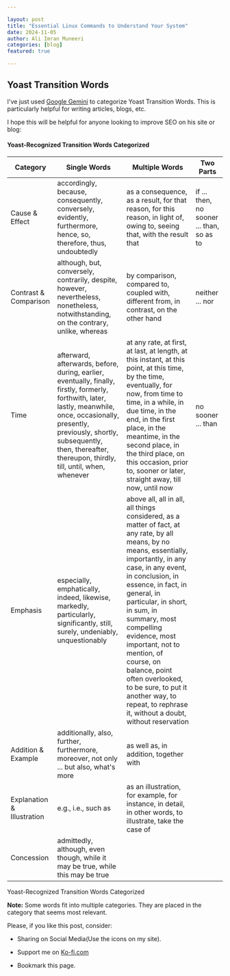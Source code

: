 ```yaml
---

layout: post
title: "Essential Linux Commands to Understand Your System"
date: 2024-11-05
author: Ali Imran Muneeri
categories: [blog]
featured: true

--- 
```


## Yoast Transition Words

I've just used [Google Gemini](https://gemini.google.com/) to categorize Yoast Transition Words. This is particularly helpful for writing articles, blogs, etc.

I hope this will be helpful for anyone looking to improve SEO on his site or blog:

#### Yoast-Recognized Transition Words Categorized

| Category                   | Single Words                                                                                                                                                                                                                                                     | Multiple Words                                                                                                                                                                                                                                                                                                                                                                                                                                                           | Two Parts                                 |
| -------------------------- | ---------------------------------------------------------------------------------------------------------------------------------------------------------------------------------------------------------------------------------------------------------------- | ------------------------------------------------------------------------------------------------------------------------------------------------------------------------------------------------------------------------------------------------------------------------------------------------------------------------------------------------------------------------------------------------------------------------------------------------------------------------ | ----------------------------------------- |
| Cause & Effect             | accordingly, because, consequently, conversely, evidently, furthermore, hence, so, therefore, thus, undoubtedly                                                                                                                                                  | as a consequence, as a result, for that reason, for this reason, in light of, owing to, seeing that, with the result that                                                                                                                                                                                                                                                                                                                                                | if ... then, no sooner ... than, so as to |
| Contrast & Comparison      | although, but, conversely, contrarily, despite, however, nevertheless, nonetheless, notwithstanding, on the contrary, unlike, whereas                                                                                                                            | by comparison, compared to, coupled with, different from, in contrast, on the other hand                                                                                                                                                                                                                                                                                                                                                                                 | neither ... nor                           |
| Time                       | afterward, afterwards, before, during, earlier, eventually, finally, firstly, formerly, forthwith, later, lastly, meanwhile, once, occasionally, presently, previously, shortly, subsequently, then, thereafter, thereupon, thirdly, till, until, when, whenever | at any rate, at first, at last, at length, at this instant, at this point, at this time, by the time, eventually, for now, from time to time, in a while, in due time, in the end, in the first place, in the meantime, in the second place, in the third place, on this occasion, prior to, sooner or later, straight away, till now, until now                                                                                                                         | no sooner ... than                        |
| Emphasis                   | especially, emphatically, indeed, likewise, markedly, particularly, significantly, still, surely, undeniably, unquestionably                                                                                                                                     | above all, all in all, all things considered, as a matter of fact, at any rate, by all means, by no means, essentially, importantly, in any case, in any event, in conclusion, in essence, in fact, in general, in particular, in short, in sum, in summary, most compelling evidence, most important, not to mention, of course, on balance, point often overlooked, to be sure, to put it another way, to repeat, to rephrase it, without a doubt, without reservation |                                           |
| Addition & Example         | additionally, also, further, furthermore, moreover, not only ... but also, what's more                                                                                                                                                                           | as well as, in addition, together with                                                                                                                                                                                                                                                                                                                                                                                                                                   |                                           |
| Explanation & Illustration | e.g., i.e., such as                                                                                                                                                                                                                                              | as an illustration, for example, for instance, in detail, in other words, to illustrate, take the case of                                                                                                                                                                                                                                                                                                                                                                |                                           |
| Concession                 | admittedly, although, even though, while it may be true, while this may be true                                                                                                                                                                                  |                                                                                                                                                                                                                                                                                                                                                                                                                                                                          |                                           |

Yoast-Recognized Transition Words Categorized

**Note:** Some words fit into multiple categories. They are placed in the category that seems most relevant.

Please, if you like this post, consider:

- Sharing on Social Media(Use the icons on my site).

- Support me on [Ko-fi.com](https://ko-fi.com/aliimranmuneeri)

- Bookmark this page.
